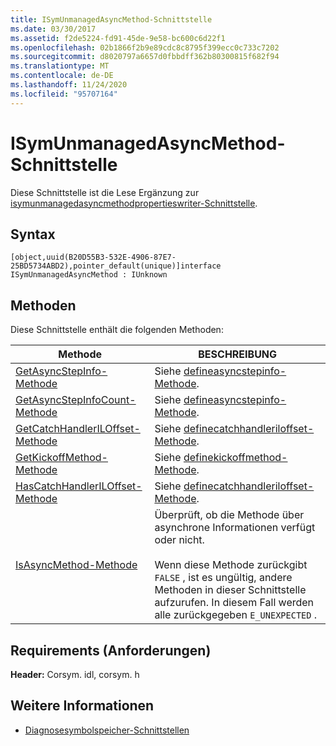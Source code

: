 ```yaml
---
title: ISymUnmanagedAsyncMethod-Schnittstelle
ms.date: 03/30/2017
ms.assetid: f2de5224-fd91-45de-9e58-bc600c6d22f1
ms.openlocfilehash: 02b1866f2b9e89cdc8c8795f399ecc0c733c7202
ms.sourcegitcommit: d8020797a6657d0fbbdff362b80300815f682f94
ms.translationtype: MT
ms.contentlocale: de-DE
ms.lasthandoff: 11/24/2020
ms.locfileid: "95707164"
---
```

# <a name="isymunmanagedasyncmethod-interface"></a>ISymUnmanagedAsyncMethod-Schnittstelle

Diese Schnittstelle ist die Lese Ergänzung zur [isymunmanagedasyncmethodpropertieswriter-Schnittstelle](isymunmanagedasyncmethodpropertieswriter-interface.md).  
  
## <a name="syntax"></a>Syntax  
  
```idl  
[object,uuid(B20D55B3-532E-4906-87E7-25BD5734ABD2),pointer_default(unique)]interface ISymUnmanagedAsyncMethod : IUnknown  
```  
  
## <a name="methods"></a>Methoden  

 Diese Schnittstelle enthält die folgenden Methoden:  
  
|Methode|BESCHREIBUNG|  
|------------|-----------------|  
|[GetAsyncStepInfo-Methode](isymunmanagedasyncmethod-getasyncstepinfo-method.md)|Siehe [defineasyncstepinfo-Methode](isymunmanagedasyncmethodpropertieswriter-defineasyncstepinfo-method.md).|  
|[GetAsyncStepInfoCount-Methode](isymunmanagedasyncmethod-getasyncstepinfocount-method.md)|Siehe [defineasyncstepinfo-Methode](isymunmanagedasyncmethodpropertieswriter-defineasyncstepinfo-method.md).|  
|[GetCatchHandlerILOffset-Methode](isymunmanagedasyncmethod-getcatchhandleriloffset-method.md)|Siehe [definecatchhandleriloffset-Methode](isymunmanagedasyncmethodpropertieswriter-definecatchhandleriloffset-method.md).|  
|[GetKickoffMethod-Methode](isymunmanagedasyncmethod-getkickoffmethod-method.md)|Siehe [definekickoffmethod-Methode](isymunmanagedasyncmethodpropertieswriter-definekickoffmethod-method.md).|  
|[HasCatchHandlerILOffset-Methode](isymunmanagedasyncmethod-hascatchhandleriloffset-method.md)|Siehe [definecatchhandleriloffset-Methode](isymunmanagedasyncmethodpropertieswriter-definecatchhandleriloffset-method.md).|  
|[IsAsyncMethod-Methode](isymunmanagedasyncmethod-isasyncmethod-method.md)|Überprüft, ob die Methode über asynchrone Informationen verfügt oder nicht.<br /><br /> Wenn diese Methode zurückgibt `FALSE` , ist es ungültig, andere Methoden in dieser Schnittstelle aufzurufen. In diesem Fall werden alle zurückgegeben `E_UNEXPECTED` .|  
  
## <a name="requirements"></a>Requirements (Anforderungen)  

 **Header:** Corsym. idl, corsym. h  
  
## <a name="see-also"></a>Weitere Informationen

- [Diagnosesymbolspeicher-Schnittstellen](diagnostics-symbol-store-interfaces.md)
